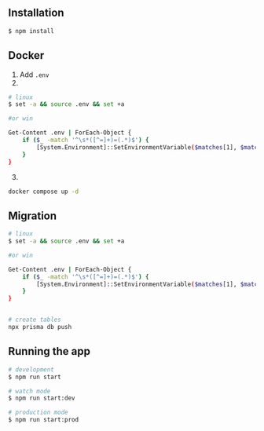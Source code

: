## Installation

```bash
$ npm install
```

## Docker
1) Add `.env`
2)
```bash
# linux
$ set -a && source .env && set +a

#or win

Get-Content .env | ForEach-Object {
    if ($_ -match '^\s*([^=]+)=(.*)$') {
        [System.Environment]::SetEnvironmentVariable($matches[1], $matches[2], [System.EnvironmentVariableTarget]::Process)
    }
}
```
3)
```bash
docker compose up -d
```

## Migration
```bash
# linux
$ set -a && source .env && set +a

#or win

Get-Content .env | ForEach-Object {
    if ($_ -match '^\s*([^=]+)=(.*)$') {
        [System.Environment]::SetEnvironmentVariable($matches[1], $matches[2], [System.EnvironmentVariableTarget]::Process)
    }
}


# create tables
npx prisma db push
```

## Running the app

```bash
# development
$ npm run start

# watch mode
$ npm run start:dev

# production mode
$ npm run start:prod
```